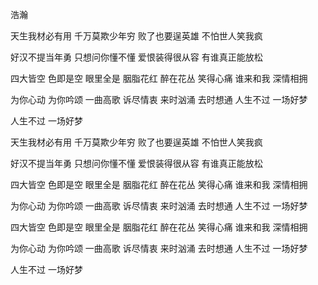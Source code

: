 浩瀚


天生我材必有用
千万莫欺少年穷
败了也要逞英雄
不怕世人笑我疯

好汉不提当年勇
只想问你懂不懂
爱恨装得很从容
有谁真正能放松


四大皆空 色即是空
眼里全是 胭脂花红
醉在花丛 笑得心痛
谁来和我 深情相拥

为你心动 为你吟颂
一曲高歌 诉尽情衷
来时汹涌 去时想通
人生不过 一场好梦

人生不过 一场好梦


天生我材必有用
千万莫欺少年穷
败了也要逞英雄
不怕世人笑我疯

好汉不提当年勇
只想问你懂不懂
爱恨装得很从容
有谁真正能放松


四大皆空 色即是空
眼里全是 胭脂花红
醉在花丛 笑得心痛
谁来和我 深情相拥

为你心动 为你吟颂
一曲高歌 诉尽情衷
来时汹涌 去时想通
人生不过 一场好梦

四大皆空 色即是空
眼里全是 胭脂花红
醉在花丛 笑得心痛
谁来和我 深情相拥

为你心动 为你吟颂
一曲高歌 诉尽情衷
来时汹涌 去时想通
人生不过 一场好梦

人生不过 一场好梦